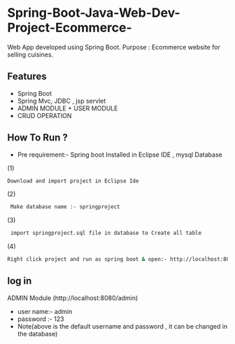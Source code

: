 # Spring-Boot-Java-Web-Dev-Project-Ecommerce-
Web App developed using Spring Boot. Purpose : Ecommerce website for selling cuisines. 

## Features

- Spring Boot
- Spring Mvc, JDBC , jsp servlet
- ADMIN MODULE + USER MODULE
- CRUD OPERATION

## How To Run ?

- Pre requirement:- Spring boot Installed in Eclipse IDE ,  mysql Database


 (1)
```sh
Download and import project in Eclipse Ide
```
 (2)
```sh
 Make database name :- springproject 
 ```
  (3)
```sh
 import springproject.sql file in database to Create all table 
 ```
 





(4)
```sh
Right click project and run as spring boot & open:- http://localhost:8080/
```


## log in 
ADMIN Module (http://localhost:8080/admin) 
-  user name:- admin
-  password :- 123
-  Note(above is the default username and password , it can be changed in the database)

 
  
